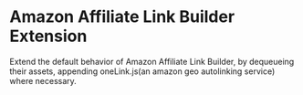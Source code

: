 # Amazon Affiliate Link Builder Extension
Extend the default behavior of Amazon Affiliate Link Builder, by dequeueing their assets, appending oneLink.js(an amazon geo autolinking service) where necessary.